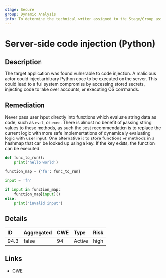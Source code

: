 ```yaml
---
stage: Secure
group: Dynamic Analysis
info: To determine the technical writer assigned to the Stage/Group associated with this page, see https://about.gitlab.com/handbook/product/ux/technical-writing/#assignments
---
```


# Server-side code injection (Python)

## Description

The target application was found vulnerable to code injection. A malicious actor could inject arbitrary
Python code to be executed on the server. This could lead to a full system compromise by accessing
stored secrets, injecting code to take over accounts, or executing OS commands.

## Remediation

Never pass user input directly into functions which evaluate string data as code, such as `eval`,
or `exec`. There is almost no benefit of passing string values to these methods, as such the best
recommendation is to replace the current logic with more safe implementations of dynamically evaluating
logic with user input. One alternative is to store functions or methods in a hashmap that can be looked
up using a key. If the key exists, the function can be executed.

```python
def func_to_run():
    print('hello world')

function_map = {'fn': func_to_run}

input = 'fn'

if input in function_map:
    function_map[input]()
else:
    print('invalid input')
```

## Details

| ID | Aggregated | CWE | Type | Risk |
|:---|:--------|:--------|:--------|:--------|
| 94.3 | false | 94 | Active | high |

## Links

- [CWE](https://cwe.mitre.org/data/definitions/94.html)
